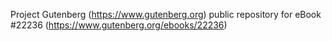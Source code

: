 Project Gutenberg (https://www.gutenberg.org) public repository for eBook #22236 (https://www.gutenberg.org/ebooks/22236)
